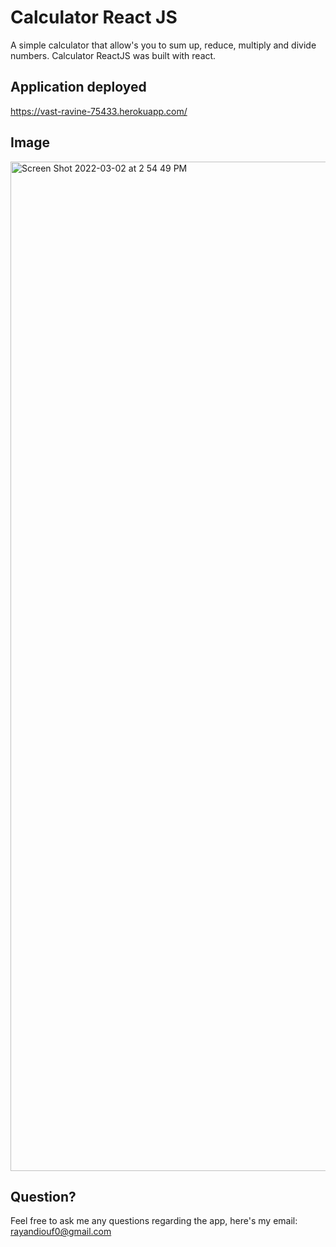 # Calculator React JS
A simple calculator that allow's you to sum up, reduce, multiply and divide numbers. Calculator ReactJS was built with react.

## Application deployed 
https://vast-ravine-75433.herokuapp.com/

## Image
<img width="1615" alt="Screen Shot 2022-03-02 at 2 54 49 PM" src="https://user-images.githubusercontent.com/78246665/156439351-ddecc51c-4ba4-4b44-91d9-e62bd9223a04.png">

## Question?

Feel free to ask me any questions regarding the app, here's my email: rayandiouf0@gmail.com
